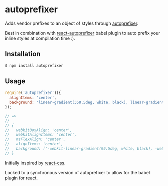 # autoprefixer

Adds vendor prefixes to an object of styles through
[autoprefixer](https://github.com/postcss/autoprefixer).

Best in combination with
[react-autoprefixer](https://github.com/UXtemple/babel-plugin-react-autoprefix)
babel plugin to auto prefix your inline styles at compilation time :).

## Installation

```sh
$ npm install autoprefixer
```

## Usage

```javascript
require('autoprefixer')({
  alignItems: 'center',
  background: 'linear-gradient(350.5deg, white, black), linear-gradient(-130deg, black, white), linear-gradient(45deg, black, white)'
});

// =>
//
// {
//   webkitBoxAlign: 'center',
//   webkitAlignItems: 'center',
//   msFlexAlign: 'center',
//   alignItems: 'center',
//   background: ['-webkit-linear-gradient(99.5deg, white, black), -webkit-linear-gradient(220deg, black, white), -webkit-linear-gradient(45deg, black, white)', 'linear-gradient(350.5deg, white, black), linear-gradient(-130deg, black, white), linear-gradient(45deg, black, white)']
// }
```

Initially inspired by [react-css](https://github.com/elierotenberg/react-css).

Locked to a synchronous version of autoprefixer to allow for the babel plugin for react.
